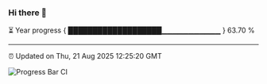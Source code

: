 ### Hi there 👋

⏳ Year progress { ███████████████████▁▁▁▁▁▁▁▁▁▁▁ } 63.70 %

---

⏰ Updated on Thu, 21 Aug 2025 12:25:20 GMT

![Progress Bar CI](https://github.com/code-lakshay/GitHub-Actions-Demo/workflows/Progress%20Bar%20CI/badge.svg)
